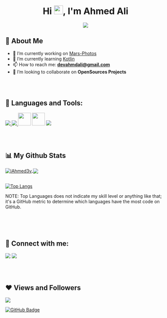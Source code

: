 <h1 align="center">Hi <img src="https://media.giphy.com/media/hvRJCLFzcasrR4ia7z/giphy.gif" width="28">, I'm Ahmed Ali</h1>
<p align="center">
  <a href="https://github.com/DenverCoder1/readme-typing-svg"><img src="https://readme-typing-svg.herokuapp.com/?lines=Android%20App%20Developer;Practice%20Makes%20Perfect&font=Fira%20Code&center=true&width=440&height=45&color=fff&vCenter=true&size=22"></a>
</p> 


## 🙋‍ About Me

- 🔭 I’m currently working on [Mars-Photos](https://github.com/iAhmed3v/Mars-Photos)
- 🌱 I’m currently learning [Kotlin](https://kotlinlang.org/)
- 📫 How to reach me: **devahmdali@gmail.com**
- 👯 I’m looking to collaborate on **OpenSources Projects**


<br/>
<br/>



## 🚀 Languages and Tools:


<p align="left"> 
  <a href="https://www.java.com/en/" target="_blank"> <img src="https://img.icons8.com/color/48/000000/java.png"/> </a> 
  <a href="https://kotlinlang.org/" target="_blank"> <img src="https://img.icons8.com/color/48/000000/kotlin.png"/> </a>
  <a href="https://developer.android.com/studio" target="_blank"> <img src="https://cdn.jsdelivr.net/gh/devicons/devicon/icons/androidstudio/androidstudio-original.svg" width="40" height="40"/></a>
  <a href="https://gethub.com/" target="_blank"> <img src="https://cdn.jsdelivr.net/gh/devicons/devicon/icons/github/github-original-wordmark.svg" width="40" height="40"/></a>
<a href="https://firebase.google.com/" target="_blank"> <img src="https://img.icons8.com/color/48/000000/firebase.png"/> </a> 
</p>


<br/>
<br/>

## 📊 My Github Stats



<a href="https://github.com/anuraghazra/github-readme-stats">
<img align="center" src="https://github-readme-stats.vercel.app/api?username=iAhmed3v&show_icons=true&count_private=true&theme=tokyonight&locale=en" alt="iAhmed3v" />
</a>

<a href="https://github.com/DenverCoder1/github-readme-streak-stats">
<img align="center" src="https://github-readme-streak-stats.herokuapp.com/?user=iAhmed3v&theme=tokyonight" />
</a>

<br/>
<br/>

[![Top Langs](https://github-readme-stats.vercel.app/api/top-langs/?username=iAhmed3v&theme=tokyonight&count_private=true)](https://github.com/anuraghazra/github-readme-stats)

NOTE: Top Languages does not indicate my skill level or anything like that; it's a GitHub metric to determine which languages have the most code on GitHub.

<br/>
  


<br/>
<br/>


## 📲 Connect with me:

<p align="left">

<a href = "https://www.linkedin.com/in/iahmed3v/"><img src="https://img.icons8.com/fluent/48/000000/linkedin.png"/></a>
<a href = "https://twitter.com/iAhmed3v"><img src="https://img.icons8.com/fluent/48/000000/twitter.png"/></a>

</p>

<br/>
<br/>

## ❤ Views and Followers


![](https://komarev.com/ghpvc/?username=iAhmed3v)


<a href="https://github.com/iAhmed3v?tab=followers"><img src="https://img.shields.io/github/followers/iAhmed3v?label=Followers&style=social" alt="GitHub Badge"></a>


